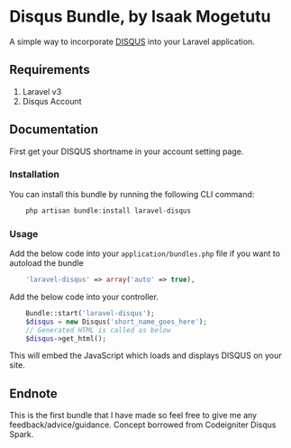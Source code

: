 # Disqus Bundle, by Isaak Mogetutu

A simple way to incorporate [DISQUS][1] into your Laravel application.

## Requirements

1. Laravel v3
2. Disqus Account

## Documentation

First get your DISQUS shortname in your account setting page.

### Installation

You can install this bundle by running the following CLI command:

```php
    php artisan bundle:install laravel-disqus
```

### Usage

Add the below code into your ``application/bundles.php`` file if you want to autoload the bundle

```php
    'laravel-disqus' => array('auto' => true),
```
Add the below code into your controller.
```php
    Bundle::start('laravel-disqus');
    $disqus = new Disqus('short_name_goes_here');
    // Generated HTML is called as below
    $disqus->get_html();
```
This will embed the JavaScript which loads and displays DISQUS on your site.

## Endnote

This is the first bundle that I have made so feel free to give me any feedback/advice/guidance. Concept borrowed from
Codeigniter Disqus Spark.

[1]: http://disqus.com/
